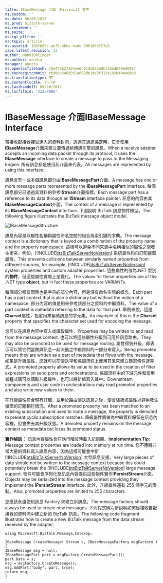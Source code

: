 ```yaml
---
title: IBaseMessage 介面 |Microsoft 文件
ms.custom: ''
ms.date: 06/08/2017
ms.prod: biztalk-server
ms.reviewer: ''
ms.suite: ''
ms.tgt_pltfrm: ''
ms.topic: article
ms.assetid: 10bfb95c-aef5-46ba-ba0e-9961833f27a3
caps.latest.revision: 13
author: MandiOhlinger
ms.author: mandia
manager: anneta
ms.openlocfilehash: 7de478b27105ee6c01d582aa9b728bd0496d0487
ms.sourcegitcommit: cb908c540d8f1a692d01dc8f313e16cb4b4e696d
ms.translationtype: MT
ms.contentlocale: zh-TW
ms.lasthandoff: 09/20/2017
ms.locfileid: "22257086"
---
```

# <a name="ibasemessage-interface"></a><span data-ttu-id="6fc61-102">IBaseMessage 介面</span><span class="sxs-lookup"><span data-stu-id="6fc61-102">IBaseMessage Interface</span></span>
<span data-ttu-id="6fc61-103">當接收配接器接受連入的資料封包，透過其通訊協定時，它會使用**IBaseMessage**介面來建立要傳遞給傳訊引擎的訊息。</span><span class="sxs-lookup"><span data-stu-id="6fc61-103">When a receive adapter accepts an incoming data packet through its protocol, it uses the **IBaseMessage** interface to create a message to pass to the Messaging Engine.</span></span> <span data-ttu-id="6fc61-104">所有訊息都是使用此介面來代表。</span><span class="sxs-lookup"><span data-stu-id="6fc61-104">All messages are represented by using this interface.</span></span>  
  
 <span data-ttu-id="6fc61-105">訊息會有一或多個訊息部分由**IBaseMessagePart**介面。</span><span class="sxs-lookup"><span data-stu-id="6fc61-105">A message has one or more message parts represented by the **IBaseMessagePart** interface.</span></span> <span data-ttu-id="6fc61-106">每個訊息部分已透過其資料的參考**IStream**介面指標。</span><span class="sxs-lookup"><span data-stu-id="6fc61-106">Each message part has a reference to its data through an **IStream** interface pointer.</span></span> <span data-ttu-id="6fc61-107">訊息的內容由其**IBaseMessageContext**介面。</span><span class="sxs-lookup"><span data-stu-id="6fc61-107">The context of a message is represented by its **IBaseMessageContext** interface.</span></span> <span data-ttu-id="6fc61-108">下圖說明 BizTalk 訊息物件模型。</span><span class="sxs-lookup"><span data-stu-id="6fc61-108">The following figure illustrates the BizTalk message object model.</span></span>  
  
 ![](../core/media/ibasemessagestructure.gif "IBaseMessageStructure")  
  
 <span data-ttu-id="6fc61-109">訊息內容是以屬性名稱與屬性命名空間的組合為索引鍵的字典。</span><span class="sxs-lookup"><span data-stu-id="6fc61-109">The message context is a dictionary that is keyed on a combination of the property name and the property namespace.</span></span> <span data-ttu-id="6fc61-110">這樣可以避免不同來源中名稱相似的屬性之間發生衝突，例如，[!INCLUDE[btsBizTalkServerNoVersion](../includes/btsbiztalkservernoversion-md.md)] 系統屬性和自訂配接器屬性。</span><span class="sxs-lookup"><span data-stu-id="6fc61-110">This prevents collisions between similarly named properties from different sources, for example, [!INCLUDE[btsBizTalkServerNoVersion](../includes/btsbiztalkservernoversion-md.md)] system properties and custom adapter properties.</span></span> <span data-ttu-id="6fc61-111">這些屬性的值為.NET 型別的**物件**，但這些屬性實際上是變化。</span><span class="sxs-lookup"><span data-stu-id="6fc61-111">The values for these properties are of the .NET type **object**, but in fact these properties are VARIANTs.</span></span>  
  
 <span data-ttu-id="6fc61-112">每個部分都有同時也是字典的部分內容，但是沒有命名空間的概念。</span><span class="sxs-lookup"><span data-stu-id="6fc61-112">Each part has a part context that is also a dictionary but without the notion of a namespace.</span></span> <span data-ttu-id="6fc61-113">部分內容的值是用來參考該部分之資料的中繼資料。</span><span class="sxs-lookup"><span data-stu-id="6fc61-113">The value of a part context is metadata referring to the data for that part.</span></span> <span data-ttu-id="6fc61-114">舉例來說，這是**Charset**屬性，指定用來編碼訊息的字元集。</span><span class="sxs-lookup"><span data-stu-id="6fc61-114">An example of this is the **Charset** property that specifies the character set used for encoding the message.</span></span>  
  
 <span data-ttu-id="6fc61-115">您可以在訊息內容中寫入或讀取屬性，</span><span class="sxs-lookup"><span data-stu-id="6fc61-115">Properties may be written to and read from the message context.</span></span> <span data-ttu-id="6fc61-116">也可以將這些屬性升級到可用於訊息路由。</span><span class="sxs-lookup"><span data-stu-id="6fc61-116">They may also be promoted to be used for message routing.</span></span> <span data-ttu-id="6fc61-117">屬性得到升級，即表示可以將它們當做與訊息一起流動之中繼資料的一部分來寫入。</span><span class="sxs-lookup"><span data-stu-id="6fc61-117">Being promoted means they are written as a part of metadata that flows with the message.</span></span> <span data-ttu-id="6fc61-118">如果是升級屬性，您就可以在傳送埠和協調流程上使用其值來建立篩選條件運算式。</span><span class="sxs-lookup"><span data-stu-id="6fc61-118">A promoted property allows its value to be used in the creation of filter expressions on send ports and orchestrations.</span></span> <span data-ttu-id="6fc61-119">協調流程中的下游元件和使用者程式碼可以讀取升級屬性，也可以將新值寫入其中。</span><span class="sxs-lookup"><span data-stu-id="6fc61-119">Downstream components and user code in orchestrations may read promoted properties and also write new values to them.</span></span>  
  
 <span data-ttu-id="6fc61-120">在升級屬性符合現有訂閱，並用於路由傳送訊息之後，便會降級該屬性以避免發生循環的訂閱相符情況。</span><span class="sxs-lookup"><span data-stu-id="6fc61-120">After a promoted property has been matched to an existing subscription and used to route a message, the property is demoted to prevent cyclic subscription matches.</span></span> <span data-ttu-id="6fc61-121">降級屬性將做為中繼資料保留在訊息內容裡，但會失去其升級狀態。</span><span class="sxs-lookup"><span data-stu-id="6fc61-121">A demoted property remains on the message context as metadata but loses its promoted status.</span></span>  
  
 <span data-ttu-id="6fc61-122">**實作秘訣：** 訊息內容屬性會在執行階段時載入記憶體。</span><span class="sxs-lookup"><span data-stu-id="6fc61-122">**Implementation Tip:** Message context properties are loaded into memory at run time.</span></span> <span data-ttu-id="6fc61-123">您不應將非常大量的資料寫入訊息內容，因為這樣可能會中斷 [!INCLUDE[btsBizTalkServerNoVersion](../includes/btsbiztalkservernoversion-md.md)] 大型訊息支援。</span><span class="sxs-lookup"><span data-stu-id="6fc61-123">Very large pieces of data should not be written to the message context because this could potentially break the [!INCLUDE[btsBizTalkServerNoVersion](../includes/btsbiztalkservernoversion-md.md)] large message support.</span></span> <span data-ttu-id="6fc61-124">物件可能會序列化至訊息內容提供這些物件實作**IPersistStream**介面。</span><span class="sxs-lookup"><span data-stu-id="6fc61-124">Objects may be serialized into the message context providing they implement the **IPersistStream** interface.</span></span> <span data-ttu-id="6fc61-125">此外，升級屬性還有 255 個字元的限制。</span><span class="sxs-lookup"><span data-stu-id="6fc61-125">Also, promoted properties are limited to 255 characters.</span></span>  
  
 <span data-ttu-id="6fc61-126">您應該永遠使用訊息 Factory 來建立新訊息。</span><span class="sxs-lookup"><span data-stu-id="6fc61-126">The message factory should always be used to create new messages.</span></span>  <span data-ttu-id="6fc61-127">下列程式碼片斷說明如何從接收自配接器的資料流中建立新的 BizTalk 訊息。</span><span class="sxs-lookup"><span data-stu-id="6fc61-127">The following code fragment illustrates how to create a new BizTalk message from the data stream received by the adapter.</span></span>  
  
```  
using Microsoft.BizTalk.Message.Interop;  
  
IBaseMessage CreateMessage( Stream s, IBaseMessageFactory msgFactory )  
{  
IBaseMessage msg = null;  
IBaseMessagePart part = msgFactory.CreateMessagePart();  
part.Data = s;  
msg = msgFactory.CreateMessage();  
msg.AddPart("body", part, true);  
return msg;  
}  
```